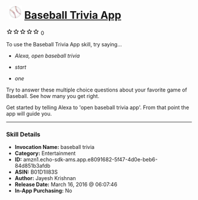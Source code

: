 # &nbsp;<img src="skill_icon" alt="Baseball Trivia App icon" width="36"> [Baseball Trivia App](http://alexa.amazon.com/#skills/amzn1.echo-sdk-ams.app.e8091682-5f47-4d0e-beb6-84d851b3afdb)
![0 stars](../../images/ic_star_border_black_18dp_1x.png)![0 stars](../../images/ic_star_border_black_18dp_1x.png)![0 stars](../../images/ic_star_border_black_18dp_1x.png)![0 stars](../../images/ic_star_border_black_18dp_1x.png)![0 stars](../../images/ic_star_border_black_18dp_1x.png) 0

To use the Baseball Trivia App skill, try saying...

* *Alexa, open baseball trivia*

* *start*

* *one*

Try to answer these multiple choice questions about your favorite game of Baseball. See how many you get right. 

Get started by telling Alexa to 'open baseball trivia app'. From that point the app will guide you.

***

### Skill Details

* **Invocation Name:** baseball trivia
* **Category:** Entertainment
* **ID:** amzn1.echo-sdk-ams.app.e8091682-5f47-4d0e-beb6-84d851b3afdb
* **ASIN:** B01D1II83S
* **Author:** Jayesh Krishnan
* **Release Date:** March 16, 2016 @ 06:07:46
* **In-App Purchasing:** No
